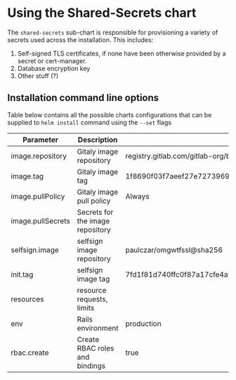 # Using the Shared-Secrets chart

The `shared-secrets` sub-chart is responsible for provisioning a variety of secrets used across the installation. This includes:
1. Self-signed TLS certificates, if none have been otherwise provided by a secret or cert-manager.
1. Database encryption key
1. Other stuff (?)

## Installation command line options

Table below contains all the possible charts configurations that can be supplied to `helm install` command using the `--set` flags

| Parameter                    | Description                            | Default                                  |
| ---                          | ---                                    | ---                                      |
| image.repository             | Gitaly image repository                | registry.gitlab.com/gitlab-org/build/cng/kubectl |
| image.tag                    | Gitaly image tag                       | 1f8690f03f7aeef27e727396927ab3cc96ac89e7 |
| image.pullPolicy             | Gitaly image pull policy               | Always                                   |
| image.pullSecrets            | Secrets for the image repository       |                                          |
| selfsign.image               | selfsign image repository              | paulczar/omgwtfssl@sha256                |
| init.tag                     | selfsign image tag                     | 7fd1f81d740ffc0f87a17cfe4a99a26f9796f682b0cc905820e75ccb6414bcf9                                   |
| resources                    | resource requests, limits              |                                          |
| env                          | Rails environment                      | production                               |
| rbac.create                  | Create RBAC roles and bindings         | true                                     |